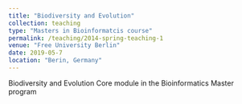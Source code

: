 ```yaml
---
title: "Biodiversity and Evolution"
collection: teaching
type: "Masters in Bioinformatcis course"
permalink: /teaching/2014-spring-teaching-1
venue: "Free University Berlin"
date: 2019-05-7
location: "Berin, Germany"
---
```


Biodiversity and Evolution
Core module in the Bioinformatics Master program


